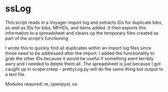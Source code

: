 # ssLog
This script reads in a Voyager import log and extracts IDs for duplicate bibs, as well as IDs for bibs, MFHDs, and items added. It then exports this information to a spreadsheet and cleans up the temporary files created as part of the script's functioning.

I wrote this to quickly find all duplicates within an import log files since those need to be addressed after the import. I added the functionality to grab the other IDs because it would be useful if something went terribly awry and I needed to delete them all. The spreadsheet is just because I got caught up in scope creep - prettyLog.py will do the same thing but output to a text file.

Modules required: re, openpyxl, os
